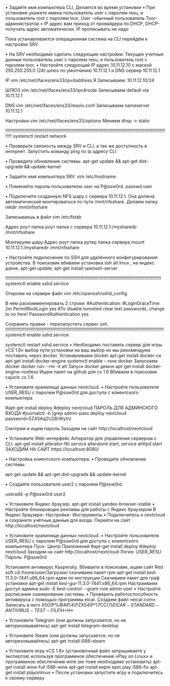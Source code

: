 

•	Задайте имя компьютера CLI,
Делается во время установки
•	При установке укажите имена пользователь user с паролем resu, и пользователь root с паролем toor,
User -обычный пользователь
Toor- администратор
•	IP адрес вам приход от провайдера по DHCP,
DHCP- получать адрес автоматически. IP прописывать не надо



Пока устанавливается операционная система на CLI перейдём к настройке SRV

•	На SRV необходимо сделать следующие настройки: 
Текущие учетные данные пользователь user с паролем resu, и пользователь root с паролем toor.
•	Настройте следующий IP адрес 10.11.12.10 с маской 255.255.255.0 (24) шлюз по умолчанию 10.11.12.1 и DNS сервер 10.11.12.1

IP
vim /etc/net/ifaces/ens33/ipv4address	Я
Записываем: 10.11.12.10/24

ШЛЮЗ
vim /etc/net/ifaces/ens33/ipv4route
Записываем default via 10.11.12.1

DNS
vim /etc/net/ifaces/ens33/resolv.conf
Записываем nameserver 10.11.12.1

Настройки
vim /etc/net/ifaces/ens33/options
Меняем dhsp -> static

!!!!!!!!!!!!!!!!!!!!!!!!!!!!!!!!!!!!!!!!!!!!!!!!!!!!!!!!!!!!!!!!!!!!!!!!!!!!!!!!!!!!!!!!!!!!!!!!!!!!!!!!!!!!!!!!!!!!!!!!!!!!!!!!!!
systemctl restart network

	
•	Проверьте связность между SRV и CLI, а так же доступность в интернет.
Запустить команду ping по ip адресу CLI

•	Проведите обновление системы.
apt-get update && apt-get dist-upgrade && update-kernel

•	Задайте имя компьютера SRV. 
vim /etc/hostname


•	Поменяйте пароль пользователю user на P@ssw0rd.
passwd user


•	Подключите созданную NFS шару с сервера 10.11.12.1. Она должна автоматический монтироваться по пути /mnt/nfsshare.
Делаем папку
mkdir /mnt/nfsshare

Записываешь в файл
vim /etc/fstab

Адрес роут   папка роут    папка с сервера
10.11.12.1:/mysharedir /mnt/nfsshare

Монтируем шару
  Адрес роут        папка рутер  папка сервера
mount 10.11.12.1:/mysharedir /mnt/nfsshare


•	Настройте подключение по SSH для удалённого конфигурирования устройства.
В поисковик вбиваем установка ssh alt linux , на яндекс дзене.
apt-get update;
apt-get install openssh-server

!!!!!!!!!!!!!!!!!!!!!!!!!!!!!!!!!!!!!!!!!!!!!!!!!!!!!!!!!!!!!!!!!!!!!!!!!!!!!!!!!!!!!!!!!!!!!!!!!!!!!!!!!!!!!!!!!!!!!!!!!!
systemctl enable sshd.service


Откроем на сервере файл 
vim /etc/openssh/sshd_config

В нем раскомментировать 2 строки:
#Authentication:
#LoginGraceTime 2m
PermitRootLogin yes
#To disable tunneled clear text passwords, change to no here!
PasswordAuthentication yes

Сохранить правки - перезапустить сервис ssh.
!!!!!!!!!!!!!!!!!!!!!!!!!!!!!!!!!!!!!!!!!!!!!!!!!!!!!!!!!!!!!!!!!!!!!!!!!!!!!!!!!!!!!!!!!!!!!!!!!!!!!!!!!!!!!!!!!!!!!!!!!!!!
systemctl enable sshd.service

systemctl restart sshd.service
•	Необходимо поставить сервер для игры «CS 1.6» выбор пути установки на ваш выбор но мы рекомендуем поставить через docker.
Устанавливаем docker
apt-get install docker-ce
apt-get install docker-engine
systemctl enable --now docker
Запускаем docker
docker run --rm -it alt
Запуск docker демон
apt-get install docker-engine-rootless
Ищем пакет на github для  cs 1.6
Вбиваем в поисковик cajuclc cs 1.6

•	Установите хранилище данных nextcloud.
•	Настройте пользователя USER_RESU с паролем P@ssw0rd для доступа с клиентского компьютера

#apt-get install deploy
#deploy nextcloud
ПАРОЛЬ ДЛЯ АДМИНСКОГО ВХОДА
#journalctl -b |grep admin-pass
deploy nextcloud password=5Z4SAq2U28rWyVz

Смотрим и ищем пароль
Заходим на сайт
http://localhost/nextcloud

•	Установите Web-интерфейс Алтератор для управления сервером с CLI.
apt-get install alterator-fbi
service alteratord start; service ahttpd start
ЗАХОДИМ НА САЙТ
 https://localhost:8080/












•	Настройка клиентского компьютера:
•	Проведите обновление системы.

apt-get update && apt-get dist-upgrade && update-kernel


•	Создайте пользователя user2 с паролем P@ssw0rd.

useradd -p P@ssw0rd user2

•	Установите Яндекс браузер.
apt-get install yandex-browser-stable
•	Настройте блокировщик рекламы для работы с Яндекс браузером
В Яндекс браузере- Настройки- Инструменты
•	Подключитесь к nextcloud и сохраните учётные данные для входа.
Перейти на сайт http://localhost/nextcloud

•	Установите хранилище данных nextcloud.
•	Настройте пользователя USER_RESU с паролем P@ssw0rd для доступа с клиентского компьютера
Пуск- Центр Приложений
#apt-get install deploy
#deploy nextcloud
Заходим на сайт
http://localhost/nextcloud
Логин: USER_RESU
Пароль: P@ssw0rd

Установите антивирус Kaspersky.
Вбиваете в поисковик, ищем сайт Red soft
cd /home/user/Загрузки/
скачиваем пакет rpm
apt-get install kesl-11.3.0-7441.x86_64.rpm
идем по инструкции
Скачиваем пакет для граф установки
apt-get install kesl-gui-11.3.0-7441.x86_64.rpm
Настраиваем доступ админа
sudo -E kesl-control --grant-role admin user
•	Настройте расписание сканирование системы.
•	Проверить работоспособность антивируса с помощью программы eicar.
Создаем файл «eicar.com»
Записать в него
X5O!P%@AP[4\PZX54(P^)7CC)7}$EICAR-STANDARD-ANTIVIRUS-TEST-FILE!$H+H*


•	Установите Telegram (они должны запускается, но не авторизовывайтесь)
apt-get install telegram-desktop

•	Установите Steam (они должны запускается, но не авторизовывайтесь)
apt-get install i586-steam

•	Установите игру «CS 1.6» (установочный файл запрашиваете у экспертов) используя программное обеспечение «Play on Linux» и программное обеспечение wine (их тоже необходимо установить)
apt-get install wine-full i586-wine
apt-get install eepm
epm play i586-fix
apt-get install playonlinux
•	После установки запустите игру и подключитесь к своему серверу 
